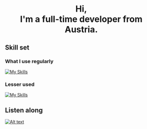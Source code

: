 <div align="center">
  
  # Hi, <br/> I'm a full-time developer from Austria.
  
</div>

## Skill set

<div id="regularly-used">

### What I use regularly

[![My Skills](https://skillicons.dev/icons?i=dotnet,cs,visualstudio,vscode,azure,git,postgres,mysql,discord,ps)](https://github.com/soosbi1#regularly-used)

</div>
<div id="lesser-used">
  
### Lesser used
[![My Skills](https://skillicons.dev/icons?i=c,cpp,py,raspberrypi,arduino,php,html,css,bootstrap,figma,js,mongodb,java,eclipse,linux,bots,unity)](https://github.com/soosbi1#lesser-used)

</div>

## Listen along
[![Alt text](https://spotify-recently-played-readme.vercel.app/api?user=ysy4h5y8ektu1zni74oizzh5l)](https://open.spotify.com/user/ysy4h5y8ektu1zni74oizzh5l)

